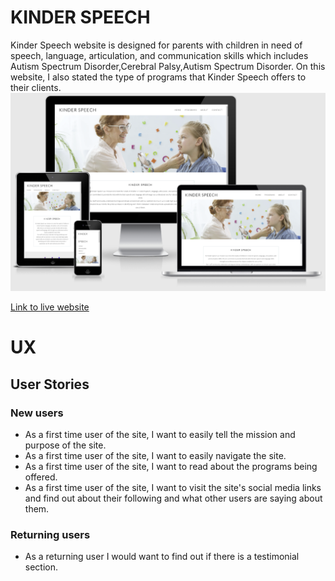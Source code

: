  
# KINDER SPEECH
Kinder Speech website is designed for parents with children in need of speech, language, articulation, and communication skills which includes Autism Spectrum Disorder,Cerebral Palsy,Autism Spectrum Disorder.
On this website, I also stated the type of programs that Kinder Speech offers to their clients.
![Home page](assets/images/Screenshot_71.png)

[Link to live website](https://pauline-rugwevera.github.io/kinder-speech/)
# UX
## User Stories
### New users
* As a first time user of the site, I want to easily tell the mission and purpose of the site.
* As a first time user of the site, I want to easily navigate the site.
* As a first time user of the site, I want to read about the programs being offered.
* As a first time user of the site, I want to visit the site's social media links and find out about their following and what other users are saying about them.
### Returning users
* As a returning user I would want to find out if there is a testimonial section.






